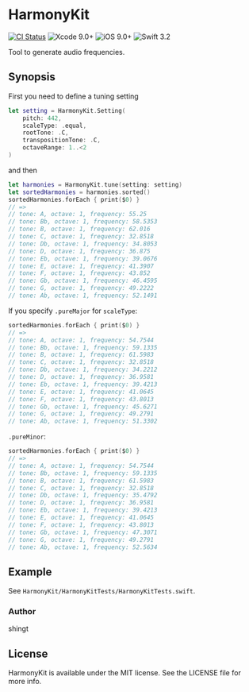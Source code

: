 # HarmonyKit

[![CI Status](http://img.shields.io/travis/shingt/HarmonyKit.svg?style=flat)](https://travis-ci.org/shingt/HarmonyKit)
![Xcode 9.0+](https://img.shields.io/badge/Xcode-9.0-blue.svg)
![iOS 9.0+](https://img.shields.io/badge/iOS-9.0%2B-blue.svg)
![Swift 3.2](https://img.shields.io/badge/Swift-3.2-orange.svg)

Tool to generate audio frequencies.

## Synopsis

First you need to define a tuning setting 

```swift
let setting = HarmonyKit.Setting(
    pitch: 442,
    scaleType: .equal,
    rootTone: .C,
    transpositionTone: .C,
    octaveRange: 1..<2
)
```

and then

```swift
let harmonies = HarmonyKit.tune(setting: setting)
let sortedHarmonies = harmonies.sorted()
sortedHarmonies.forEach { print($0) }
// =>
// tone: A, octave: 1, frequency: 55.25
// tone: Bb, octave: 1, frequency: 58.5353
// tone: B, octave: 1, frequency: 62.016
// tone: C, octave: 1, frequency: 32.8518
// tone: Db, octave: 1, frequency: 34.8053
// tone: D, octave: 1, frequency: 36.875
// tone: Eb, octave: 1, frequency: 39.0676
// tone: E, octave: 1, frequency: 41.3907
// tone: F, octave: 1, frequency: 43.852
// tone: Gb, octave: 1, frequency: 46.4595
// tone: G, octave: 1, frequency: 49.2222
// tone: Ab, octave: 1, frequency: 52.1491
```

If you specify `.pureMajor` for `scaleType`:

```swift
sortedHarmonies.forEach { print($0) }
// =>
// tone: A, octave: 1, frequency: 54.7544
// tone: Bb, octave: 1, frequency: 59.1335
// tone: B, octave: 1, frequency: 61.5983
// tone: C, octave: 1, frequency: 32.8518
// tone: Db, octave: 1, frequency: 34.2212
// tone: D, octave: 1, frequency: 36.9581
// tone: Eb, octave: 1, frequency: 39.4213
// tone: E, octave: 1, frequency: 41.0645
// tone: F, octave: 1, frequency: 43.8013
// tone: Gb, octave: 1, frequency: 45.6271
// tone: G, octave: 1, frequency: 49.2791
// tone: Ab, octave: 1, frequency: 51.3302
```

`.pureMinor`:

```swift
sortedHarmonies.forEach { print($0) }
// =>
// tone: A, octave: 1, frequency: 54.7544
// tone: Bb, octave: 1, frequency: 59.1335
// tone: B, octave: 1, frequency: 61.5983
// tone: C, octave: 1, frequency: 32.8518
// tone: Db, octave: 1, frequency: 35.4792
// tone: D, octave: 1, frequency: 36.9581
// tone: Eb, octave: 1, frequency: 39.4213
// tone: E, octave: 1, frequency: 41.0645
// tone: F, octave: 1, frequency: 43.8013
// tone: Gb, octave: 1, frequency: 47.3071
// tone: G, octave: 1, frequency: 49.2791
// tone: Ab, octave: 1, frequency: 52.5634
```

## Example

See `HarmonyKit/HarmonyKitTests/HarmonyKitTests.swift`.

### Author

shingt

## License

HarmonyKit is available under the MIT license. See the LICENSE file for more info.

